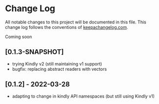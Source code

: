 # Change Log
All notable changes to this project will be documented in this file. This change log follows the conventions of [keepachangelog.com](http://keepachangelog.com/).

Coming soon

## [0.1.3-SNAPSHOT]
- trying Kindly v2 (still maintaining v1 support)
- bugfix: replacing abstract readers with vectors

## [0.1.2] - 2022-03-28
- adapting to change in kindly API namespaces (but still using Kindly v1)



